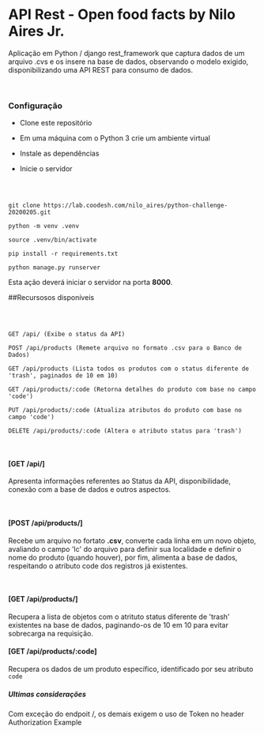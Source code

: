 # API Rest - Open food facts by Nilo Aires Jr.

Aplicação em Python / django rest_framework que captura dados de um arquivo .cvs e os insere na base de dados, observando o modelo exigido, disponibilizando uma API REST para consumo de dados.

​

### Configuração

* Clone este repositório

* Em uma máquina com o Python 3 crie um ambiente virtual

* Instale as dependências

* Inicie o servidor

​

```

git clone https://lab.coodesh.com/nilo_aires/python-challenge-20200205.git

python -m venv .venv

source .venv/bin/activate

pip install -r requirements.txt

python manage.py runserver

```

Esta ação deverá iniciar o servidor na porta **8000**.

##Recursosos  disponíveis

​

```

GET /api/ (Exibe o status da API)

POST /api/products (Remete arquivo no formato .csv para o Banco de Dados)

GET /api/products (Lista todos os produtos com o status diferente de 'trash', paginados de 10 em 10)

GET /api/products/:code (Retorna detalhes do produto com base no campo 'code')

PUT /api/products/:code (Atualiza atributos do produto com base no campo 'code')

DELETE /api/products/:code (Altera o atributo status para 'trash')

```

​

#### [GET /api/]

Apresenta informações referentes ao Status da API, disponibilidade, conexão com a base de dados e outros aspectos.

​

#### [POST /api/products/]

Recebe um arquivo no fortato **.csv**, converte cada linha em um novo objeto, avaliando o campo 'lc' do arquivo para definir sua localidade e definir o nome do produto (quando houver), por fim, alimenta a base de dados, respeitando o atributo code dos registros já existentes.

​

#### [GET /api/products/]

Recupera a lista de objetos com o atrituto status diferente de 'trash' existentes na base de dados, paginando-os de 10 em 10 para evitar sobrecarga na requisição.

#### [GET /api/products/:code]

Recupera os dados de um produto específico, identificado por seu atributo `code`



##### Ultimas considerações

Com exceção do endpoit /, os demais exigem o uso de Token no header Authorization
Example
